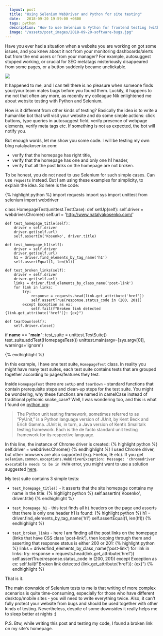 ```yaml
---
  layout: post
  title: "Using Selenium WebDriver and Python for site testing"
  date:   2018-09-20 19:59:00 +0800
  tags: python
  description: "How to use Selenium & Python for frontend testing (with code examples)"
  image: "/assets/post_images/2018-09-20-software-bugs.jpg"
---
```


Have you ever had a situation when a website you are working on got some issues, and you knew about it not from your monitoring dashboards/alerts but from the end users or from your manager? For example, autosuggest stopped working, or crucial for SEO metatags misteriously disappeared from some pages, or a button suddenly became unclickable.

<img src="{{ site.url }}/assets/post_images/2018-09-20-software-bugs.jpg" style="display:block"/>

It happened to me, and I can tell there is no pleasure when someone finds your/your team mates bugs before you found them. Luckily, it happens to me not that often any more, as recently my colleague Nik enlightened me about website testing with Python and Selenium.

How is it different from other kinds of testing? Basically the idea is to write a humanlike bot that will visit your website and do some simple actions: click buttons, type queries in autosuggest field, verify presence of webpage elements, verify meta tags etc. If something is not as expected, the bot will notify you.

But enough words, let me show you some code. I will be testing my own blog natalyakosenko.com:
- verify that the homepage has right title,
- verify that the homepage has one and only one h1 header,
- verify that all the post links on the homepage are not broken.

To be honest, you do not need to use Selenium for such simple cases. Can use `requests` instead. But I am using these examples for simplicity, to explain the idea. So here is the code:

{% highlight python %}
import requests
import sys
import unittest
from selenium import webdriver


class HomepageTest(unittest.TestCase):
    def setUp(self):
        self.driver = webdriver.Chrome()
        self.url = 'http://www.natalyakosenko.com/'

    def test_homepage_title(self):
        driver = self.driver
        driver.get(self.url)
        self.assertIn('Kosenko', driver.title)

    def test_homepage_h1(self):
        driver = self.driver
        driver.get(self.url)
        h1 = driver.find_elements_by_tag_name('h1')
        self.assertEqual(1, len(h1))

    def test_broken_links(self):
        driver = self.driver
        driver.get(self.url)
        links = driver.find_elements_by_class_name('post-link')
        for link in links:
            try:
                response = requests.head(link.get_attribute('href'))
                self.assertTrue(response.status_code in (200, 201))
            except Exception as ex:
                self.fail(f"Broken link detected {link.get_attribute('href')}: {ex}")

    def tearDown(self):
        self.driver.close()


if __name__ == "__main__":
    test_suite = unittest.TestSuite()
    test_suite.addTest(HomepageTest())
    unittest.main(argv=[sys.argv[0]], warnings='ignore')

{% endhighlight %}

In this example, I have one test suite, `HomepageTest` class. In reality you might have many test suites, each test suite contains tests that are grouped together according to pages/features they test.

Inside `HomepageTest` there are `setUp` and `tearDown` - standard functions that contain prerequisite steps and clean-up steps for the test suite. You might be wondering, why these functions are named in camelCase instead of traditional pythonic snake_case? Well, I was wondering too, and this is what I found on [python.org](https://docs.python.org/3.1/library/unittest.html):

> The Python unit testing framework, sometimes referred to as “PyUnit,” is a Python language version of JUnit, by Kent Beck and Erich Gamma. JUnit is, in turn, a Java version of Kent’s Smalltalk testing framework. Each is the de facto standard unit testing framework for its respective language.

In this line, the instance of Chrome driver is created:
{% highlight python %}
self.driver = webdriver.Chrome()
{% endhighlight %}
I used Chrome driver, but other browsers are also supported (e.g. Firefox, IE etc). If you get `selenium.common.exceptions.WebDriverException: Message: 'chromedriver' executable needs to be in PATH` error, you might want to use a solution suggested [here](https://stackoverflow.com/questions/29858752/error-message-chromedriver-executable-needs-to-be-available-in-the-path).

My test suite contains 3 simple tests:

- `test_homepage_title()` - it asserts that the site homepage contains my name in the title:
{% highlight python %}
self.assertIn('Kosenko', driver.title)
{% endhighlight %}

- `test_homepage_h1` - this test finds all `h1` headers on the page and asserts that there is only one header h1 is found:
{% highlight python %}
h1 = driver.find_elements_by_tag_name('h1')
self.assertEqual(1, len(h1))
{% endhighlight %}

- `test_broken_links` - here I am finding all the post links on the homepage (links that have CSS class 'post-link'), then looping through them and asserting that response status is either 200 or 201:
{% highlight python %}
links = driver.find_elements_by_class_name('post-link')
for link in links:
    try:
        response = requests.head(link.get_attribute('href'))
        self.assertTrue(response.status_code in (200, 201))
    except Exception as ex:
        self.fail(f"Broken link detected {link.get_attribute('href')}: {ex}")
{% endhighlight %}

That is it.

The main downside of Selenium tests to me is that writing of more complex scenarios is quite time-consuming, especially for those who have different desktop/mobile sites - you will need to write everything twice. Also, it can't fully protect your website from bugs and should be used together with other kinds of testing. Nevertheless, despite of some downsides it really helps me to sleep better at nights :)

P.S. Btw, while writing this post and testing my code, I found a broken link on my site's homepage.
